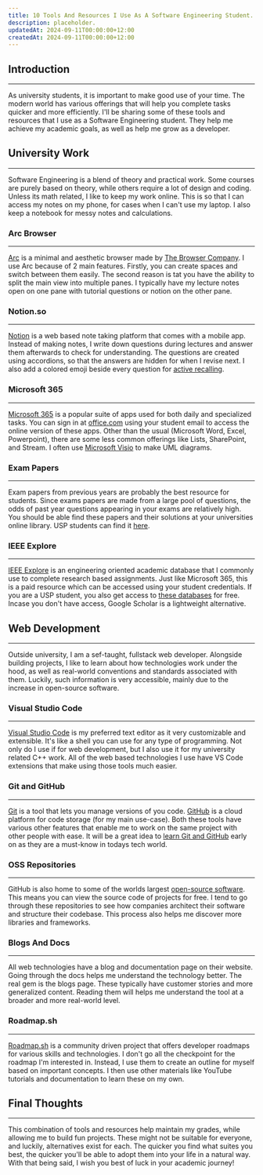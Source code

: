 ```yaml
---
title: 10 Tools And Resources I Use As A Software Engineering Student.
description: placeholder.
updatedAt: 2024-09-11T00:00:00+12:00
createdAt: 2024-09-11T00:00:00+12:00
---
```


## Introduction

---

As university students, it is important to make good use of your time. The modern world has various offerings that will help you complete tasks quicker and more efficiently. I'll be sharing some of these tools and resources that I use as a Software Engineering student. They help me achieve my academic goals, as well as help me grow as a developer.

## University Work

---

Software Engineering is a blend of theory and practical work. Some courses are purely based on theory, while others require a lot of design and coding. Unless its math related, I like to keep my work online. This is so that I can access my notes on my phone, for cases when I can't use my laptop. I also keep a notebook for messy notes and calculations.

### Arc Browser

---

[Arc](https://arc.net) is a minimal and aesthetic browser made by [The Browser Company](https://thebrowser.company). I use Arc because of 2 main features. Firstly, you can create spaces and switch between them easily. The second reason is tat you have the ability to split the main view into multiple panes. I typically have my lecture notes open on one pane with tutorial questions or notion on the other pane.

### Notion.so

---

[Notion](https://www.notion.so/product) is a web based note taking platform that comes with a mobile app. Instead of making notes, I write down questions during lectures and answer them afterwards to check for understanding. The questions are created using accordions, so that the answers are hidden for when I revise next. I also add a colored emoji beside every question for [active recalling](https://upchieve.org/blog/active-recall-studying-methods).

### Microsoft 365

---

[Microsoft 365](https://www.microsoft365.com) is a popular suite of apps used for both daily and specialized tasks. You can sign in at [office.com](https://office.com) using your student email to access the online version of these apps. Other than the usual (Microsoft Word, Excel, Powerpoint), there are some less common offerings like Lists, SharePoint, and Stream. I often use [Microsoft Visio](https://www.microsoft.com/en-us/microsoft-365/visio/flowchart-software) to make UML diagrams.

### Exam Papers

---

Exam papers from previous years are probably the best resource for students. Since exams papers are made from a large pool of questions, the odds of past year questions appearing in your exams are relatively high. You should be able find these papers and their solutions at your universities online library. USP students can find it [here](https://drive.google.com/drive/folders/0B_1CX9ob0Ab3M21kTzlibF9sck0).

### IEEE Explore

---

[IEEE Explore](https://ieeexplore.ieee.org/Xplore/home.jsp) is an engineering oriented academic database that I commonly use to complete research based assignments. Just like Microsoft 365, this is a paid resource which can be accessed using your student credentials. If you are a USP student, you also get access to [these databases](https://usp.ac.fj.libguides.com/az.php) for free. Incase you don't have access, Google Scholar is a lightweight alternative.

## Web Development

---

Outside university, I am a sef-taught, fullstack web developer. Alongside building projects, I like to learn about how technologies work under the hood, as well as real-world conventions and standards associated with them. Luckily, such information is very accessible, mainly due to the increase in open-source software.

### Visual Studio Code

---

[Visual Studio Code](https://code.visualstudio.com) is my preferred text editor as it very customizable and extensible. It's like a shell you can use for any type of programming. Not only do I use if for web development, but I also use it for my university related C++ work. All of the web based technologies I use have VS Code extensions that make using those tools much easier.

### Git and GitHub

---

[Git](https://git-scm.com) is a tool that lets you manage versions of you code. [GitHub](https://github.com/home) is a cloud platform for code storage (for my main use-case). Both these tools have various other features that enable me to work on the same project with other people with ease. It will be a great idea to [learn Git and GitHub](https://cs000.dev) early on as they are a must-know in todays tech world.

### OSS Repositories

---

GitHub is also home to some of the worlds largest [open-source software](https://www.ibm.com/topics/open-source). This means you can view the source code of projects for free. I tend to go through these repositories to see how companies architect their software and structure their codebase. This process also helps me discover more libraries and frameworks.

### Blogs And Docs

---

All web technologies have a blog and documentation page on their website. Going through the docs helps me understand the technology better. The real gem is the blogs page. These typically have customer stories and more generalized content. Reading them will helps me understand the tool at a broader and more real-world level.

### Roadmap.sh

---

[Roadmap.sh](https://roadmap.sh) is a community driven project that offers developer roadmaps for various skills and technologies. I don't go all the checkpoint for the roadmap I'm interested in. Instead, I use them to create an outline for myself based on important concepts. I then use other materials like YouTube tutorials and documentation to learn these on my own.

## Final Thoughts

---

This combination of tools and resources help maintain my grades, while allowing me to build fun projects. These might not be suitable for everyone, and luckily, alternatives exist for each. The quicker you find what suites you best, the quicker you'll be able to adopt them into your life in a natural way. With that being said, I wish you best of luck in your academic journey!
